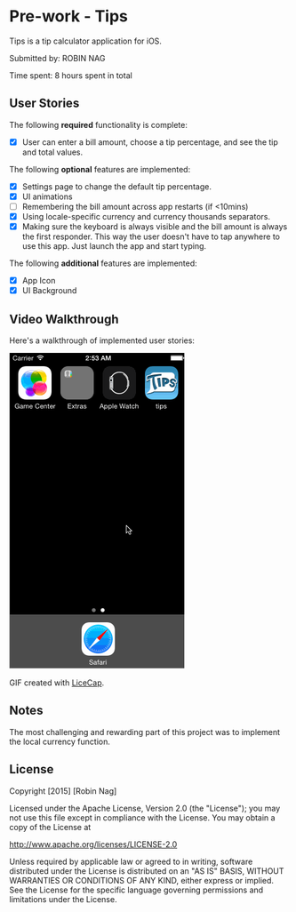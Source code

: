 # Pre-work - Tips

Tips is a tip calculator application for iOS.

Submitted by: ROBIN NAG

Time spent: 8 hours spent in total

## User Stories

The following **required** functionality is complete:
* [x] User can enter a bill amount, choose a tip percentage, and see the tip and total values.

The following **optional** features are implemented:
* [x] Settings page to change the default tip percentage.
* [x] UI animations
* [ ] Remembering the bill amount across app restarts (if <10mins)
* [x] Using locale-specific currency and currency thousands separators.
* [x] Making sure the keyboard is always visible and the bill amount is always the first responder. This way the user doesn't have to tap anywhere to use this app. Just launch the app and start typing.

The following **additional** features are implemented:
* [x] App Icon
* [x] UI Background

## Video Walkthrough 

Here's a walkthrough of implemented user stories:

<img src='https://github.com/nagrobin1/-Intro-To-IOS-Project-1--Review-My-App/blob/master/TipsCalculator.gif?raw=true' title='Video Walkthrough'/>

GIF created with [LiceCap](http://www.cockos.com/licecap/).

## Notes

The most challenging and rewarding part of this project was to implement the local currency function. 

## License

Copyright [2015] [Robin Nag]

Licensed under the Apache License, Version 2.0 (the "License");
you may not use this file except in compliance with the License.
You may obtain a copy of the License at

http://www.apache.org/licenses/LICENSE-2.0

Unless required by applicable law or agreed to in writing, software
distributed under the License is distributed on an "AS IS" BASIS,
WITHOUT WARRANTIES OR CONDITIONS OF ANY KIND, either express or implied.
See the License for the specific language governing permissions and
limitations under the License.